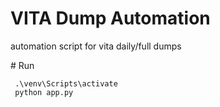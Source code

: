 ﻿# VITA Dump Automation
automation script for vita daily/full dumps

﻿# Run
```
 .\venv\Scripts\activate
 python app.py
```
